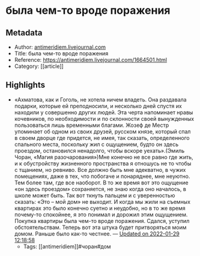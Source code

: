 # была чем-то вроде поражения

## Metadata
- Author: [antimeridiem.livejournal.com]()
- Title: была чем-то вроде поражения
- Reference: https://antimeridiem.livejournal.com/1664501.html
- Category: [[article]]

## Highlights
- «Ахматова, как и Гоголь, не хотела ничем владеть. Она раздавала подарки, которые ей преподносили, и несколько дней спустя их находили у совершенно других людей. Эта черта напоминает нравы кочевников, по необходимости и по склонности своей вынужденных пользоваться лишь временными благами. Жозеф де Местр упоминает об одном из своих друзей, русском князе, который спал в своем дворце где придется, не имея, так сказать, определенного спального места, поскольку жил с ощущением, будто он здесь проездом, остановился ненадолго, чтобы вскоре уехать».(Эмиль Чоран, «Магия разочарования»)Мне конечно не все равно где жить, и к обустройству жизненного пространства я отношусь не то чтобы с тщанием, но ревниво. Все должно быть мне адекватно, в чужих помещениях, даже в тех, что побогаче и понаряднее, мне неуютно. Тем более там, где все наоборот. В то же время вот это ощущение «он здесь проездом» сохраняется, не знаю когда оно началось, в школе может быть. Так вот ткнуть пальцем и с уверенностью сказать: «Это – мой дом» не выходит. И когда мы жили на съемных квартирах это было конечно суетно и неудобно, но в то же время почему-то спокойнее, я это понимал и дорожил этим ощущением. Покупка квартиры была чем-то вроде поражения. Сдался, уступил обстоятельствам. Теперь вот эта штука будет притворяться моим домом. Раньше было как-то честнее. — [Updated on 2022-01-29 12:18:58](https://hyp.is/fUu81oDkEeySK28MyKOONw/antimeridiem.livejournal.com/1664501.html)
   - Tags: [[antimeridiem]]#чоран#дом
